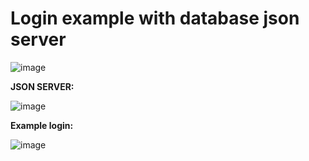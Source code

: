 # Login example with database json server
![image](https://github.com/user-attachments/assets/eb629e1b-a06f-4ddb-afee-dcc7edd6b78b)


**JSON SERVER:**

![image](https://github.com/user-attachments/assets/aebc900f-a85b-407c-8312-f0f15212ec04)


**Example login:**

![image](https://github.com/user-attachments/assets/7d9729bb-5ab2-4741-bed3-f887dc637325)
